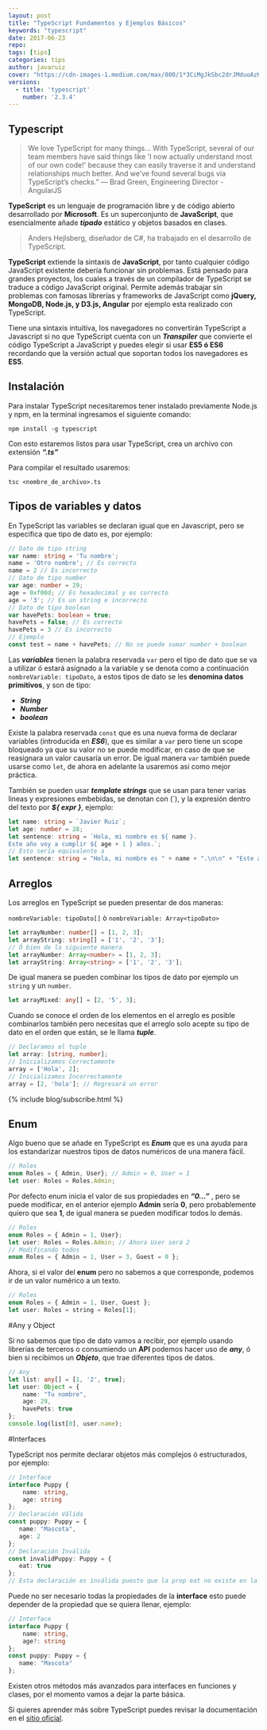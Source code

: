 ```yaml
---
layout: post
title: "TypeScript Fundamentos y Ejemplos Básicos"
keywords: "typescript"
date: 2017-06-23
repo:
tags: [tips]
categories: tips
author: javaruiz
cover: "https://cdn-images-1.medium.com/max/800/1*3CiMgJkSbc2drJMduoAzKA.jpeg"
versions:
  - title: 'typescript'
    number: '2.3.4'
---
```


<amp-img width="1024" height="512" layout="responsive" src="https://cdn-images-1.medium.com/max/800/1*3CiMgJkSbc2drJMduoAzKA.jpeg"></amp-img>

## Typescript

> We love TypeScript for many things… With TypeScript, several of our team members have said things like 'I now actually understand most of our own code!' because they can easily traverse it and understand relationships much better. And we’ve found several bugs via TypeScript’s checks.” — Brad Green, Engineering Director - AngularJS

<!--summary-->
**TypeScript** es un lenguaje de programación libre y de código abierto desarrollado por **Microsoft**. Es un superconjunto de **JavaScript**, que esencialmente añade ***tipado*** estático y objetos basados en clases.

> Anders Hejlsberg, diseñador de C#, ha trabajado en el desarrollo de TypeScript.

**TypeScript** extiende la sintaxis de **JavaScript**, por tanto cualquier código JavaScript existente debería funcionar sin problemas. Está pensado para grandes proyectos, los cuales a través de un compilador de TypeScript se traduce a código JavaScript original. Permite además trabajar sin problemas con famosas librerías y frameworks de JavaScript como **jQuery, MongoDB, Node.js, y D3.js, Angular** por ejemplo esta realizado con TypeScript.

Tiene una sintaxis intuitiva, los navegadores no convertirán TypeScript a Javascript si no que TypeScript cuenta con un ***Transpiler*** que convierte el código TypeScript a JavaScript y puedes elegir si usar **ES5 ó ES6** recordando que la versión actual que soportan todos los navegadores es **ES5**.

## Instalación

Para instalar TypeScript necesitaremos tener instalado previamente Node.js y npm, en la terminal ingresamos el siguiente comando:

````
npm install -g typescript
````

Con esto estaremos listos para usar TypeScript, crea un archivo con extensión ***“.ts”***

Para compilar el resultado usaremos:

````
tsc <nombre_de_archivo>.ts
````

## Tipos de variables y datos

En TypeScript las variables se declaran igual que en Javascript, pero se especifica que tipo de dato es, por ejemplo:

```ts
// Dato de tipo string
var name: string = 'Tu nombre';
name = 'Otro nombre'; // Es correcto
name = 2 // Es incorrecto
// Dato de tipo number
var age: number = 29;
age = 0xf00d; // Es hexadecimal y es correcto
age = '3'; // Es un string e incorrecto
// Dato de tipo boolean
var havePets: boolean = true;
havePets = false; // Es correcto
havePets = 3 // Es incorrecto
// Ejemplo
const test = name + havePets; // No se puede sumar number + boolean
```

Las ***variables*** tienen la palabra reservada `var` pero el tipo de dato que se va a utilizar ó estará asignado a la variable y se denota como a continuación `nombreVariable: tipoDato`, a estos tipos de dato se les **denomina datos primitivos**, y son de tipo:

* ***String***
* ***Number***
* ***boolean***

Existe la palabra reservada `const` que es una nueva forma de declarar variables (introducida en ***ES6***), que es similar a `var` pero tiene un scope bloqueado ya que su valor no se puede modificar, en caso de que se reasignara un valor causaría un error. De igual manera `var` también puede usarse como `let`, de ahora en adelante la usaremos así como mejor práctica.

También se pueden usar ***template strings*** que se usan para tener varias lineas y expresiones embebidas, se denotan con (`), y la expresión dentro del texto por ***${ expr }***, ejemplo:

```ts
let name: string = `Javier Ruiz`;
let age: number = 28;
let sentence: string = `Hola, mi nombre es ${ name }.
Este año voy a cumplir ${ age + 1 } años.`;
// Esto sería equivalente a
let sentence: string = "Hola, mi nombre es " + name + ".\n\n" + "Este año voy a cumplir " + (age + 1) + " años.";
```

## Arreglos

Los arreglos en TypeScript se pueden presentar de dos maneras:

`nombreVariable: tipoDato[]` ò `nombreVariable: Array<tipoDato>`

```ts
let arrayNumber: number[] = [1, 2, 3];
let arrayString: string[] = ['1', '2', '3'];
// Ó bien de la siguiente manera
let arrayNumber: Array<number> = [1, 2, 3];
let arrayString: Array<string> = ['1', '2', '3'];
```

De igual manera se pueden combinar los tipos de dato por ejemplo un `string` y un `number`.

```ts
let arrayMixed: any[] = [2, '5', 3];
```

Cuando se conoce el orden de los elementos en el arreglo es posible combinarlos también pero necesitas que el arreglo solo acepte su tipo de dato en el orden que están, se le llama ***tuple***.

```ts
// Declaramos el tuple
let array: [string, number];
// Inicializamos Correctamente
array = ['Hola', 2];
// Inicializamos Incorrectamente
array = [2, 'hola']; // Regresará un error
```

{% include blog/subscribe.html %}

## Enum

Algo bueno que se añade en TypeScript es ***Enum*** que es una ayuda para los estandarizar nuestros tipos de datos numéricos de una manera fácil.

```ts
// Roles
enum Roles = { Admin, User}; // Admin = 0, User = 1
let user: Roles = Roles.Admin;
```

Por defecto enum inicia el valor de sus propiedades en ***“0…”*** , pero se puede modificar, en el anterior ejemplo **Admin** sería **0**, pero probablemente quiero que sea **1**, de igual manera se pueden modificar todos lo demás.

```ts
// Roles
enum Roles = { Admin = 1, User};
let user: Roles = Roles.Admin; // Ahora User será 2
// Modificando todos
enum Roles = { Admin = 1, User = 3, Guest = 0 };
```

Ahora, si el valor del **enum** pero no sabemos a que corresponde, podemos ir de un valor numérico a un texto.

```ts
// Roles
enum Roles = { Admin = 1, User, Guest };
let user: Roles = string = Roles[1];
```

#Any y Object

Si no sabemos que tipo de dato vamos a recibir, por ejemplo usando librerías de terceros o consumiendo un **API** podemos hacer uso de ***any***, ó bien si recibimos un ***Objeto***, que trae diferentes tipos de datos.

```ts
// Any
let list: any[] = [1, '2', true];
let user: Object = {
    name: "Tu nombre",
    age: 29,
    havePets: true
};
console.log(list[0], user.name);
```

#Interfaces

TypeScript nos permite declarar objetos más complejos ó estructurados, por ejemplo:

```ts
// Interface
interface Puppy {
    name: string,
    age: string
};
// Declaración Válida
const puppy: Puppy = {
   name: "Mascota",
   age: 2
};
// Declaración Inválida
const invalidPuppy: Puppy = {
   eat: true
};
// Esta declaración es inválida puesto que la prop eat no existe en la interface.
```

Puede no ser necesario todas la propiedades de la **interface** esto puede depender de la propiedad que se quiera llenar, ejemplo:

```ts
// Interface
interface Puppy {
    name: string,
    age?: string
};
const puppy: Puppy = {
   name: "Mascota"
};
```

Existen otros métodos más avanzados para interfaces en funciones y clases, por el momento vamos a dejar la parte básica.

Si quieres aprender más sobre TypeScript puedes revisar la documentación en el [sitio oficial](https://www.typescriptlang.org/).
